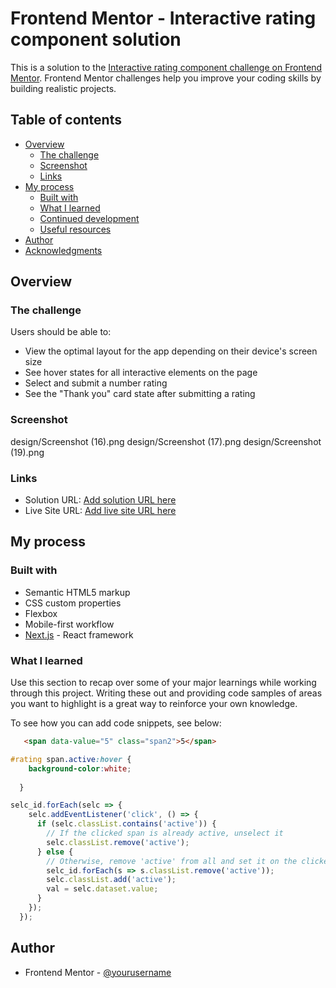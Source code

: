 # Frontend Mentor - Interactive rating component solution

This is a solution to the [Interactive rating component challenge on Frontend Mentor](https://www.frontendmentor.io/challenges/interactive-rating-component-koxpeBUmI). Frontend Mentor challenges help you improve your coding skills by building realistic projects. 

## Table of contents

- [Overview](#overview)
  - [The challenge](#the-challenge)
  - [Screenshot](#screenshot)
  - [Links](#links)
- [My process](#my-process)
  - [Built with](#built-with)
  - [What I learned](#what-i-learned)
  - [Continued development](#continued-development)
  - [Useful resources](#useful-resources)
- [Author](#author)
- [Acknowledgments](#acknowledgments)


## Overview

### The challenge

Users should be able to:

- View the optimal layout for the app depending on their device's screen size
- See hover states for all interactive elements on the page
- Select and submit a number rating
- See the "Thank you" card state after submitting a rating

### Screenshot

design/Screenshot (16).png
design/Screenshot (17).png
design/Screenshot (19).png

### Links

- Solution URL: [Add solution URL here](https://your-solution-url.com)
- Live Site URL: [Add live site URL here](https://your-live-site-url.com)

## My process

### Built with

- Semantic HTML5 markup
- CSS custom properties
- Flexbox
- Mobile-first workflow
- [Next.js](https://nextjs.org/) - React framework


### What I learned

Use this section to recap over some of your major learnings while working through this project. Writing these out and providing code samples of areas you want to highlight is a great way to reinforce your own knowledge.

To see how you can add code snippets, see below:

```html
   <span data-value="5" class="span2">5</span>
```

```css
#rating span.active:hover {
    background-color:white;
  
  }
```

```js
selc_id.forEach(selc => {
    selc.addEventListener('click', () => {
      if (selc.classList.contains('active')) {
        // If the clicked span is already active, unselect it
        selc.classList.remove('active');
      } else {
        // Otherwise, remove 'active' from all and set it on the clicked span
        selc_id.forEach(s => s.classList.remove('active'));
        selc.classList.add('active');
        val = selc.dataset.value;
      }
    });
  });

```
## Author

- Frontend Mentor - [@yourusername](https://www.frontendmentor.io/profile/utkarshanik)



